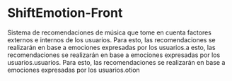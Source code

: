 # ShiftEmotion-Front
Sistema de recomendaciones de música que tome en cuenta factores externos e internos de los usuarios. Para esto, las recomendaciones se realizarán en base a emociones expresadas por los usuarios.a esto, las recomendaciones se realizarán en base a emociones expresadas por los usuarios.usuarios. Para esto, las recomendaciones se realizarán en base a emociones expresadas por los usuarios.otion
